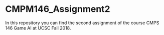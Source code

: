 # CMPM146_Assignment2
In this repository you can find the second assignment of the course CMPS 146 Game AI at UCSC Fall 2018.

